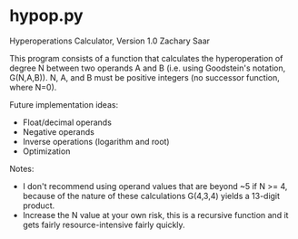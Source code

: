 # hypop.py
Hyperoperations Calculator, Version 1.0
Zachary Saar

This program consists of a function that calculates the hyperoperation of degree N between two operands A and B (i.e. using Goodstein's notation, G(N,A,B)).
N, A, and B must be positive integers (no successor function, where N=0).

Future implementation ideas:
- Float/decimal operands
- Negative operands
- Inverse operations (logarithm and root)
- Optimization


Notes:
- I don't recommend using operand values that are beyond ~5 if N >= 4, because of the nature of these calculations G(4,3,4) yields a 13-digit product.
- Increase the N value at your own risk, this is a recursive function and it gets fairly resource-intensive fairly quickly.
